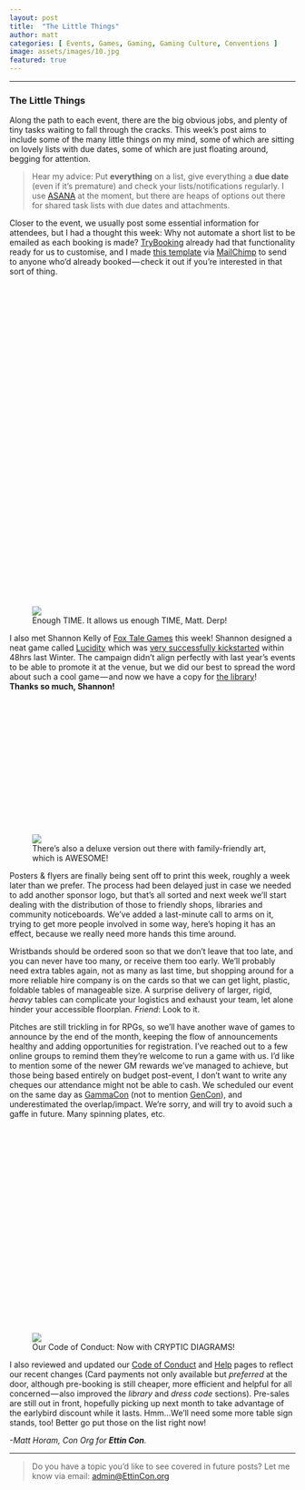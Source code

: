 ```yaml
---
layout: post
title:  "The Little Things"
author: matt
categories: [ Events, Games, Gaming, Gaming Culture, Conventions ]
image: assets/images/10.jpg
featured: true
---
```


<section name="db74" class="section section--body section--first"><div class="section-divider"><hr class="section-divider"></div><div class="section-content"><div class="section-inner sectionLayout--insetColumn"><h3 name="b3af" id="b3af" class="graf graf--h3 graf--leading graf--title">The Little Things</h3><p name="3e6d" id="3e6d" class="graf graf--p graf-after--h3">Along the path to each event, there are the big obvious jobs, and plenty of tiny tasks waiting to fall through the cracks. This week’s post aims to include some of the many little things on my mind, some of which are sitting on lovely lists with due dates, some of which are just floating around, begging for attention.</p><blockquote name="cff1" id="cff1" class="graf graf--blockquote graf-after--p">Hear my advice: Put <strong class="markup--strong markup--blockquote-strong">everything</strong> on a list, give everything a <strong class="markup--strong markup--blockquote-strong">due date</strong> (even if it’s premature) and check your lists/notifications regularly. I use <a href="http://asana.com" data-href="http://asana.com" class="markup--anchor markup--blockquote-anchor" rel="noopener" target="_blank">ASANA</a> at the moment, but there are heaps of options out there for shared task lists with due dates and attachments.</blockquote><p name="b0c7" id="b0c7" class="graf graf--p graf-after--blockquote">Closer to the event, we usually post some essential information for attendees, but I had a thought this week: Why not automate a short list to be emailed as each booking is made? <a href="http://TryBooking.com" data-href="http://TryBooking.com" class="markup--anchor markup--p-anchor" rel="noopener" target="_blank">TryBooking</a> already had that functionality ready for us to customise, and I made <a href="https://mailchi.mp/f295a3d5416e/ettin-con-attendee-guide" data-href="https://mailchi.mp/f295a3d5416e/ettin-con-attendee-guide" class="markup--anchor markup--p-anchor" rel="noopener" target="_blank">this template</a> via <a href="http://MailChimp.com" data-href="http://MailChimp.com" class="markup--anchor markup--p-anchor" rel="noopener" target="_blank">MailChimp</a> to send to anyone who’d already booked — check it out if you’re interested in that sort of thing.</p><figure name="33ee" id="33ee" class="graf graf--figure graf-after--p"><div class="aspectRatioPlaceholder is-locked" style="max-width: 700px; max-height: 935px;"><div class="aspectRatioPlaceholder-fill" style="padding-bottom: 133.6%;"></div><img class="graf-image" data-image-id="1*eboDYTzUHY220sh-oUTDYg.png" data-width="1229" data-height="1642" src="https://cdn-images-1.medium.com/max/800/1*eboDYTzUHY220sh-oUTDYg.png"></div><figcaption class="imageCaption">Enough TIME. It allows us enough TIME, Matt. Derp!</figcaption></figure><p name="b83f" id="b83f" class="graf graf--p graf-after--figure">I also met Shannon Kelly of <a href="http://foxtalegames.com/" data-href="http://foxtalegames.com/" class="markup--anchor markup--p-anchor" rel="noopener" target="_blank">Fox Tale Games</a> this week! Shannon designed a neat game called <a href="https://boardgamegeek.com/boardgame/222145/lucidity-six-sided-nightmares" data-href="https://boardgamegeek.com/boardgame/222145/lucidity-six-sided-nightmares" class="markup--anchor markup--p-anchor" rel="noopener" target="_blank">Lucidity</a> which was <a href="https://www.kickstarter.com/projects/foxtale/lucidity-six-sided-nightmares" data-href="https://www.kickstarter.com/projects/foxtale/lucidity-six-sided-nightmares" class="markup--anchor markup--p-anchor" rel="noopener" target="_blank">very successfully kickstarted</a> within 48hrs last Winter. The campaign didn’t align perfectly with last year’s events to be able to promote it at the venue, but we did our best to spread the word about such a cool game — and now we have a copy for <a href="http://EttinCon.org/library/lend.php" data-href="http://EttinCon.org/library/lend.php" class="markup--anchor markup--p-anchor" rel="noopener" target="_blank">the library</a>! <br><strong class="markup--strong markup--p-strong">Thanks so much, Shannon!</strong></p><figure name="dfa4" id="dfa4" class="graf graf--figure graf-after--p"><div class="aspectRatioPlaceholder is-locked" style="max-width: 600px; max-height: 338px;"><div class="aspectRatioPlaceholder-fill" style="padding-bottom: 56.3%;"></div><img class="graf-image" data-image-id="1*C2Z7xlumYKlDQF-PvrmqxA.jpeg" data-width="600" data-height="338" data-is-featured="true" src="https://cdn-images-1.medium.com/max/800/1*C2Z7xlumYKlDQF-PvrmqxA.jpeg"></div><figcaption class="imageCaption">There’s also a deluxe version out there with family-friendly art, which is AWESOME!</figcaption></figure><p name="a691" id="a691" class="graf graf--p graf-after--figure">Posters &amp; flyers are finally being sent off to print this week, roughly a week later than we prefer. The process had been delayed just in case we needed to add another sponsor logo, but that’s all sorted and next week we’ll start dealing with the distribution of those to friendly shops, libraries and community noticeboards. We’ve added a last-minute call to arms on it, trying to get more people involved in some way, here’s hoping it has an effect, because we really need more hands this time around.</p><p name="24f4" id="24f4" class="graf graf--p graf-after--p">Wristbands should be ordered soon so that we don’t leave that too late, and you can never have too many, or receive them too early. We’ll probably need extra tables again, not as many as last time, but shopping around for a more reliable hire company is on the cards so that we can get light, plastic, foldable tables of manageable size. A surprise delivery of larger, rigid, <em class="markup--em markup--p-em">heavy</em> tables can complicate your logistics and exhaust your team, let alone hinder your accessible floorplan. <em class="markup--em markup--p-em">Friend</em>: Look to it.</p><p name="d1d2" id="d1d2" class="graf graf--p graf-after--p">Pitches are still trickling in for RPGs, so we’ll have another wave of games to announce by the end of the month, keeping the flow of announcements healthy and adding opportunities for registration. I’ve reached out to a few online groups to remind them they’re welcome to run a game with us. I’d like to mention some of the newer GM rewards we’ve managed to achieve, but those being based entirely on budget post-event, I don’t want to write any cheques our attendance might not be able to cash. We scheduled our event on the same day as <a href="https://gammacon.org.au" data-href="https://gammacon.org.au" class="markup--anchor markup--p-anchor" rel="noopener" target="_blank">GammaCon</a> (not to mention <a href="http://gencon.com" data-href="http://gencon.com" class="markup--anchor markup--p-anchor" rel="noopener" target="_blank">GenCon</a>), and underestimated the overlap/impact. We’re sorry, and will try to avoid such a gaffe in future. Many spinning plates, etc.</p><figure name="53ba" id="53ba" class="graf graf--figure graf-after--p"><div class="aspectRatioPlaceholder is-locked" style="max-width: 700px; max-height: 598px;"><div class="aspectRatioPlaceholder-fill" style="padding-bottom: 85.5%;"></div><img class="graf-image" data-image-id="1*Lo0eMsm7xlnwt-U6TLjEyg.png" data-width="1735" data-height="1483" src="https://cdn-images-1.medium.com/max/800/1*Lo0eMsm7xlnwt-U6TLjEyg.png"></div><figcaption class="imageCaption">Our Code of Conduct: Now with CRYPTIC DIAGRAMS!</figcaption></figure><p name="916d" id="916d" class="graf graf--p graf-after--figure">I also reviewed and updated our <a href="https://EttinCon.org/conduct" data-href="https://EttinCon.org/conduct" class="markup--anchor markup--p-anchor" rel="noopener" target="_blank">Code of Conduct</a> and <a href="https://EttinCon.org/help" data-href="https://EttinCon.org/help" class="markup--anchor markup--p-anchor" rel="noopener" target="_blank">Help</a> pages to reflect our recent changes (Card payments not only available but <em class="markup--em markup--p-em">preferred</em> at the door, although pre-booking is still cheaper, more efficient and helpful for all concerned — also improved the <em class="markup--em markup--p-em">library</em> and <em class="markup--em markup--p-em">dress code</em> sections). Pre-sales are still out in front, hopefully picking up next month to take advantage of the earlybird discount while it lasts. Hmm…We’ll need some more table sign stands, too! Better go put those on the list right now!</p><p name="7c53" id="7c53" class="graf graf--p graf-after--p graf--trailing"><em class="markup--em markup--p-em">-Matt Horam, Con Org for </em><strong class="markup--strong markup--p-strong"><em class="markup--em markup--p-em">Ettin Con</em></strong><em class="markup--em markup--p-em">.</em></p></div></div></section><section name="a4e4" class="section section--body section--last"><div class="section-divider"><hr class="section-divider"></div><div class="section-content"><div class="section-inner sectionLayout--insetColumn"><blockquote name="b256" id="b256" class="graf graf--blockquote graf--leading graf--trailing">Do you have a topic you’d like to see covered in future posts? Let me know via email: <a href="mailto:admin@EttinCon.org" data-href="mailto:admin@EttinCon.org" class="markup--anchor markup--blockquote-anchor" target="_blank">admin@EttinCon.org</a></blockquote></div></div></section>